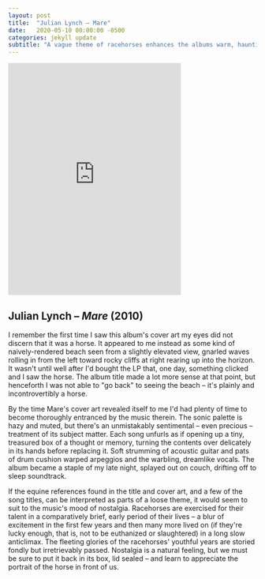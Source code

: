 ```yaml
---
layout: post
title:  "Julian Lynch – Mare"
date:   2020-05-10 00:00:00 -0500
categories: jekyll update
subtitle: "A vague theme of racehorses enhances the albums warm, haunting nostalgia."
---
```

<iframe style="border: 0; width: 350px; height: 470px;" src="https://bandcamp.com/EmbeddedPlayer/album=788907989/size=large/bgcol=ffffff/linkcol=0687f5/tracklist=false/transparent=true/" seamless><a href="https://julianlynch.bandcamp.com/album/mare">Mare by Julian Lynch</a></iframe>

## Julian Lynch – _Mare_ (2010)

I remember the first time I saw this album's cover art my eyes did not discern that it was a horse. It appeared to me instead as some kind of naively-rendered beach seen from a slightly elevated view, gnarled waves rolling in from the left toward rocky cliffs at right rearing up into the horizon. It wasn't until well after I'd bought the LP that, one day, something clicked and I saw the horse. The album title made a lot more sense at that point, but henceforth I was not able to "go back" to seeing the beach – it's plainly and incontrovertibly a horse.

By the time Mare's cover art revealed itself to me I'd had plenty of time to become thoroughly entranced by the music therein. The sonic palette is hazy and muted, but there's an unmistakably sentimental – even precious – treatment of its subject matter. Each song unfurls as if opening up a tiny, treasured box of a thought or memory, turning the contents over delicately in its hands before replacing it. Soft strumming of acoustic guitar and pats of drum cushion warped arpeggios and the warbling, dreamlike vocals. The album became a staple of my late night, splayed out on couch, drifting off to sleep soundtrack.

If the equine references found in the title and cover art, and a few of the song titles, can be interpreted as parts of a loose theme, it would seem to suit to the music's mood of nostalgia. Racehorses are exercised for their talent in a comparatively brief, early period of their lives – a blur of excitement in the first few years and then many more lived on (if they're lucky enough, that is, not to be euthanized or slaughtered) in a long slow anticlimax. The fleeting glories of the racehorses' youthful years are storied fondly but irretrievably passed. Nostalgia is a natural feeling, but we must be sure to put it back in its box, lid sealed – and learn to appreciate the portrait of the horse in front of us.